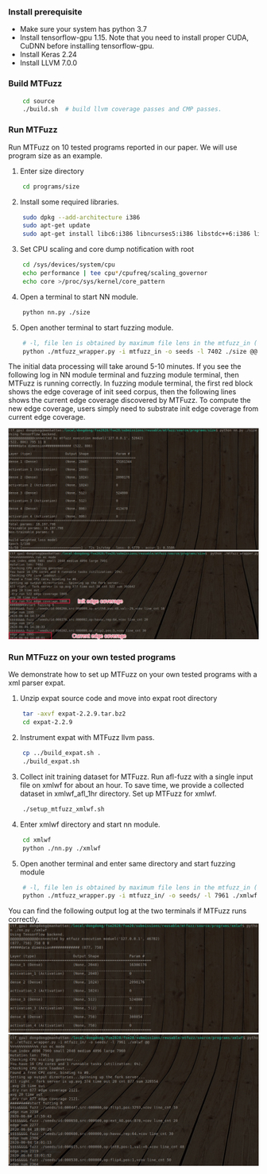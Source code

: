 ### Install prerequisite
- Make sure your system has python 3.7
- Install tensorflow-gpu 1.15. Note that you need to install proper CUDA, CuDNN before installing tensorflow-gpu.
- Install Keras 2.24
- Install LLVM 7.0.0

### Build MTFuzz
```bash
    cd source
    ./build.sh  # build llvm coverage passes and CMP passes.
```

### Run MTFuzz
Run MTFuzz on 10 tested programs reported in our paper. We will use program size as an example.

1. Enter size directory
```bash
    cd programs/size
```
2. Install some required libraries.
```bash
    sudo dpkg --add-architecture i386
    sudo apt-get update
    sudo apt-get install libc6:i386 libncurses5:i386 libstdc++6:i386 lib32z1
```
3. Set CPU scaling and core dump notification with root
```bash
    cd /sys/devices/system/cpu
    echo performance | tee cpu*/cpufreq/scaling_governor
    echo core >/proc/sys/kernel/core_pattern
```
4. Open a terminal to start NN module.
```bash  
    python nn.py ./size 
```
5. Open another terminal to start fuzzing module.
```bash
    # -l, file len is obtained by maximum file lens in the mtfuzz_in ( ls -lS mtfuzz_in|head )
    python ./mtfuzz_wrapper.py -i mtfuzz_in -o seeds -l 7402 ./size @@
```
The initial data processing will take around 5-10 minutes. If you see the following log in NN module terminal and fuzzing module terminal, then MTFuzz is running correctly. In fuzzing module terminal, the first red block shows the edge coverage of init seed corpus, then the following lines shows the current edge coverage discovered by MTFuzz. To compute the new edge coverage, users simply need to substrate init edge coverage from current edge coverage. 

![image](https://github.com/Dongdongshe/fse20/blob/master/submissions/reusable/mtfuzz/nn_module.png?raw=true)
![image](https://github.com/Dongdongshe/fse20/blob/master/submissions/reusable/mtfuzz/fuzzing_module.png?raw=true)
### Run MTFuzz on your own tested programs
We demonstrate how to set up MTFuzz on your own tested programs with a xml parser expat.
1. Unzip expat source code and move into expat root directory
```bash
	tar -axvf expat-2.2.9.tar.bz2
	cd expat-2.2.9
```
2.  Instrument expat with MTFuzz llvm pass.
```bash
    cp ../build_expat.sh .
    ./build_expat.sh
```
3. Collect init training dataset for MTFuzz. Run afl-fuzz with a single input file on xmlwf for about an hour. To save time, we provide a collected dataset in xmlwf_afl_1hr directory. Set up MTFuzz for xmlwf.
```bash
	./setup_mtfuzz_xmlwf.sh
```
4. Enter xmlwf directory and start nn module.
```bash
	cd xmlwf
	python ./nn.py ./xmlwf
```
5. Open another terminal and enter same directory and start fuzzing module
```bash
	# -l, file len is obtained by maximum file lens in the mtfuzz_in ( ls -lS mtfuzz_in|head )
	python ./mtfuzz_wrapper.py -i mtfuzz_in/ -o seeds/ -l 7961 ./xmlwf @@
```
You can find the following output log at the two terminals if MTFuzz runs correctly.
![image](https://github.com/Dongdongshe/fse20/blob/master/submissions/reusable/mtfuzz/xmlwf_nn.png?raw=true)
![image](https://github.com/Dongdongshe/fse20/blob/master/submissions/reusable/mtfuzz/xmlwf_fuzz.png?raw=true)
